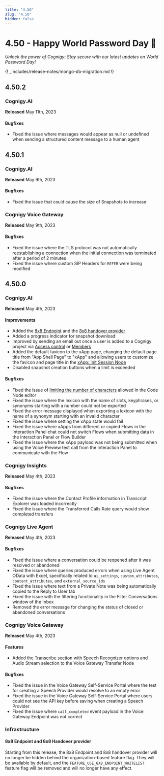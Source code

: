 ```yaml
---
title: "4.50"
slug: "4.50"
hidden: false
---
```


# 4.50 - Happy World Password Day 🔑

_Unlock the power of Cognigy: Stay secure with our latest updates on World Password Day!_

{! _includes/release-notes/mongo-db-migration.md !}

## 4.50.2

### Cognigy.AI

**Released** May 11th, 2023

#### Bugfixes

- Fixed the issue where messages would appear as null or undefined when sending a structured content message to a human agent

## 4.50.1

### Cognigy.AI

**Released** May 9th, 2023

#### Bugfixes

- Fixed the issue that could cause the size of Snapshots to increase

### Cognigy Voice Gateway

**Released** May 9th, 2023

#### Bugfixes

- Fixed the issue where the TLS protocol was not automatically reestablishing a connection when the initial connection was terminated after a period of 2 minutes
- Fixed the issue where custom SIP Headers for `REFER` were being modified 

## 4.50.0

### Cognigy.AI

**Released** May 4th, 2023

#### Improvements

- Added the [8x8 Endpoint](../ai/deploy/endpoint-reference/8x8.md) and the [8x8 handover provider](../ai/escalate/handover-reference/8x8.md)
- Added a progress indicator for snapshot download 
- Improved by sending an email out once a user is added to a Cognigy project via [Access control](../ai/administer/access/access-control.md) or [Members](../ai/administer/access/members.md)
- Added the default favicon to the xApp page, changing the default page title from "App Shell Page" to "xApp" and allowing users to customize the favicon and page title in the [xApp: Init Session Node](../ai/build/node-reference/xApp/init-xApp-session.md)
- Disabled snapshot creation buttons when a limit is exceeded

#### Bugfixes

- Fixed the issue of [limiting the number of characters](../ai/build/node-reference/basic/code/overview.md#restrictions) allowed in the Code Node editor
- Fixed the issue where the lexicon with the name of slots, keyphrases, or synonyms starting with a number could not be exported
- Fixed the error message displayed when exporting a lexicon with the name of a synonym starting with an invalid character
- Fixed the issue where setting the xApp state would fail
- Fixed the issue where xApps from different or copied Flows in the Interaction Panel chat could not switch Flows when submitting data in the Interaction Panel or Flow Builder
- Fixed the issue where the xApp payload was not being submitted when using the Voice Preview test call from the Interaction Panel to communicate with the Flow

### Cognigy Insights

**Released** May 4th, 2023

#### Bugfixes

- Fixed the issue where the Contact Profile information in Transcript Explorer was loaded incorrectly
- Fixed the issue where the Transferred Calls Rate query would show completed transfers

### Cognigy Live Agent

**Released** May 4th, 2023

#### Bugfixes

- Fixed the issue where a conversation could be reopened after it was resolved or abandoned
- Fixed the issue where queries produced errors when using Live Agent OData with Excel, specifically related to `ui_settings`, `custom_attributes`, `content_attributes`, and `external_source_ids`
- Fixed the issue where text from a Private Note was being automatically copied to the Reply to User tab
- Fixed the issue with the filtering functionality in the Filter Conversations window of the Inbox
- Removed the error message for changing the status of closed or abandoned conversations

### Cognigy Voice Gateway

**Released** May 4th, 2023

#### Features

- Added the [Transcribe section](../ai/build/node-reference/voice/voice-gateway/transfer.md#transcribe) with Speech Recognizer options and Audio Stream selection to the Voice Gateway Transfer Node

#### Bugfixes

- Fixed the issue in the Voice Gateway Self-Service Portal where the test for creating a Speech Provider would resolve to an empty error
- Fixed the issue in the Voice Gateway Self-Service Portal where users could not see the API key before saving when creating a Speech Provider
- Fixed the issue where `call_completed` event payload in the Voice Gateway Endpoint was not correct

### Infrastructure

#### 8x8 Endpoint and 8x8 Handover provider

Starting from this release, the 8x8 Endpoint and 8x8 handover provider will no longer be hidden behind the organization-based feature flag. They will be available by default, and the `FEATURE_USE_8X8_ENDPOINT_WHITELIST` feature flag will be removed and will no longer have any effect.
